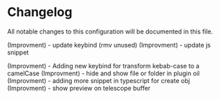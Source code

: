 # Changelog

All notable changes to this configuration will be documented in this file.

(Improvment) - update keybind (rmv unused)
(Improvment) - update js snippet

(Improvment) - Adding new keybind for transform kebab-case to a camelCase
(Improvment) - hide and show file or folder in plugin oil
(Improvment) - adding more snippet in typescript for create obj
(Improvment) - show preview on telescope buffer
